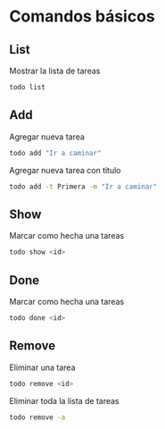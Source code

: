 # Comandos básicos

## List

Mostrar la lista de tareas

```bash
todo list
```

## Add

Agregar nueva tarea

```bash
todo add "Ir a caminar"
```

Agregar nueva tarea con titulo

```bash
todo add -t Primera -m "Ir a caminar"
```

## Show

Marcar como hecha una tareas

```bash
todo show <id>
```

## Done

Marcar como hecha una tareas

```bash
todo done <id>
```

## Remove

Eliminar una tarea

```bash
todo remove <id>
```

Eliminar toda la lista de tareas

```bash
todo remove -a
```
